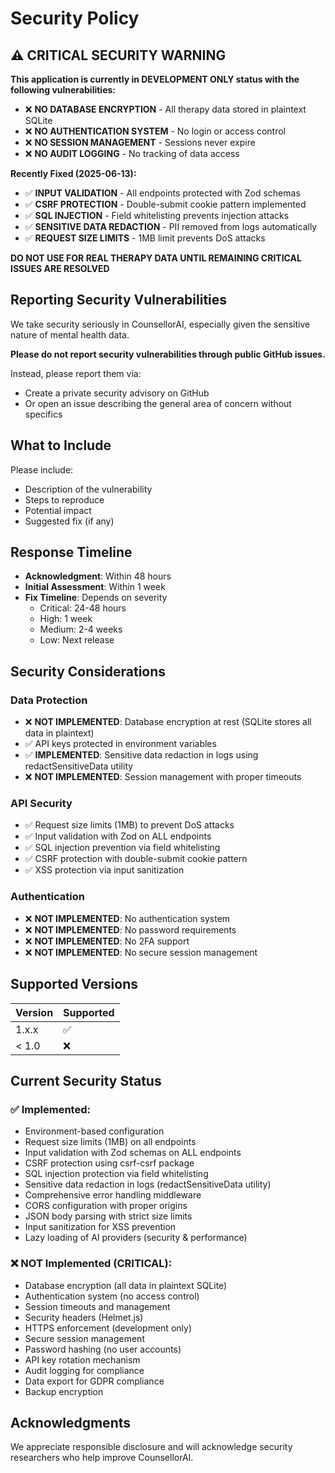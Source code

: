 # Security Policy

## ⚠️ CRITICAL SECURITY WARNING

**This application is currently in DEVELOPMENT ONLY status with the following vulnerabilities:**
- ❌ **NO DATABASE ENCRYPTION** - All therapy data stored in plaintext SQLite
- ❌ **NO AUTHENTICATION SYSTEM** - No login or access control
- ❌ **NO SESSION MANAGEMENT** - Sessions never expire
- ❌ **NO AUDIT LOGGING** - No tracking of data access

**Recently Fixed (2025-06-13):**
- ✅ **INPUT VALIDATION** - All endpoints protected with Zod schemas
- ✅ **CSRF PROTECTION** - Double-submit cookie pattern implemented
- ✅ **SQL INJECTION** - Field whitelisting prevents injection attacks
- ✅ **SENSITIVE DATA REDACTION** - PII removed from logs automatically
- ✅ **REQUEST SIZE LIMITS** - 1MB limit prevents DoS attacks

**DO NOT USE FOR REAL THERAPY DATA UNTIL REMAINING CRITICAL ISSUES ARE RESOLVED**

## Reporting Security Vulnerabilities

We take security seriously in CounsellorAI, especially given the sensitive nature of mental health data.

**Please do not report security vulnerabilities through public GitHub issues.**

Instead, please report them via:
- Create a private security advisory on GitHub
- Or open an issue describing the general area of concern without specifics

## What to Include

Please include:
- Description of the vulnerability
- Steps to reproduce
- Potential impact
- Suggested fix (if any)

## Response Timeline

- **Acknowledgment**: Within 48 hours
- **Initial Assessment**: Within 1 week
- **Fix Timeline**: Depends on severity
  - Critical: 24-48 hours
  - High: 1 week
  - Medium: 2-4 weeks
  - Low: Next release

## Security Considerations

### Data Protection
- ❌ **NOT IMPLEMENTED**: Database encryption at rest (SQLite stores all data in plaintext)
- ✅ API keys protected in environment variables
- ✅ **IMPLEMENTED**: Sensitive data redaction in logs using redactSensitiveData utility
- ❌ **NOT IMPLEMENTED**: Session management with proper timeouts

### API Security
- ✅ Request size limits (1MB) to prevent DoS attacks
- ✅ Input validation with Zod on ALL endpoints
- ✅ SQL injection prevention via field whitelisting
- ✅ CSRF protection with double-submit cookie pattern
- ✅ XSS protection via input sanitization

### Authentication
- ❌ **NOT IMPLEMENTED**: No authentication system
- ❌ **NOT IMPLEMENTED**: No password requirements
- ❌ **NOT IMPLEMENTED**: No 2FA support
- ❌ **NOT IMPLEMENTED**: No secure session management

## Supported Versions

| Version | Supported          |
| ------- | ------------------ |
| 1.x.x   | :white_check_mark: |
| < 1.0   | :x:                |

## Current Security Status

### ✅ Implemented:
- Environment-based configuration
- Request size limits (1MB) on all endpoints
- Input validation with Zod schemas on ALL endpoints
- CSRF protection using csrf-csrf package
- SQL injection protection via field whitelisting
- Sensitive data redaction in logs (redactSensitiveData utility)
- Comprehensive error handling middleware
- CORS configuration with proper origins
- JSON body parsing with strict size limits
- Input sanitization for XSS prevention
- Lazy loading of AI providers (security & performance)

### ❌ NOT Implemented (CRITICAL):
- Database encryption (all data in plaintext SQLite)
- Authentication system (no access control)
- Session timeouts and management
- Security headers (Helmet.js)
- HTTPS enforcement (development only)
- Secure session management
- Password hashing (no user accounts)
- API key rotation mechanism
- Audit logging for compliance
- Data export for GDPR compliance
- Backup encryption

## Acknowledgments

We appreciate responsible disclosure and will acknowledge security researchers who help improve CounsellorAI.